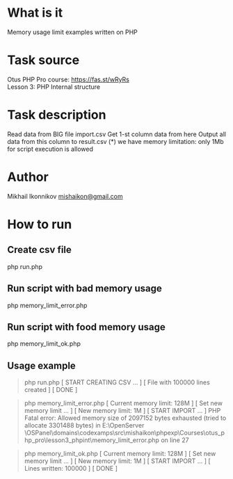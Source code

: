 # What is it
Memory usage limit examples written on PHP

# Task source
Otus PHP Pro course: https://fas.st/wRyRs  
Lesson 3: PHP Internal structure

# Task description
Read data from BIG file import.csv
Get 1-st column data from here
Output all data from this column to result.csv
(*) we have memory limitation: only 1Mb for script execution is allowed

# Author
Mikhail Ikonnikov <mishaikon@gmail.com>

# How to run

## Create csv file
php run.php

## Run script with bad memory usage
php memory_limit_error.php

## Run script with food memory usage
php memory_limit_ok.php

## Usage example
> php run.php
[ START CREATING CSV ... ]
[ File with 100000 lines created ]
[ DONE ]

> php memory_limit_error.php
[ Current memory limit: 128M ]
[ Set new memory limit ... ]
[ New memory limit: 1M ]
[ START IMPORT ... ]
PHP Fatal error:  Allowed memory size of 2097152 bytes exhausted (tried to allocate 3301488 bytes) in E:\OpenServer
\OSPanel\domains\codexamps\src\mishaikon\phpexp\Courses\otus_php_pro\lesson3_phpint\memory_limit_error.php on line
27

> php memory_limit_ok.php
[ Current memory limit: 128M ]
[ Set new memory limit ... ]
[ New memory limit: 1M ]
[ START IMPORT ... ]
[ Lines written: 100000 ]
[ DONE ]
